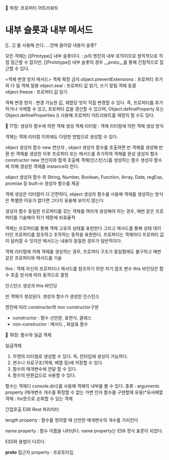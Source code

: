 📖 16장: 프로퍼티 어트리뷰트  
# 내부 슬롯과 내부 메서드

[[...]] 를 사용해 쓴다. ...안에 들어갈 내용이 슬롯?


모든 객체는 [[Prtotype]] 내부 슬롯이다. : js의 엔진의 내부 로직이므로
원칙적으로 직접 접근할 수 없지만, [[Prototype]] 내부 슬롯의 경우 __proto__를 통해 간접적으로 접근할 수 있다.



 <객체 변경 방지 메서드>
 객체 확장 금지 object.preventExtensions : 프로퍼티 추가 외 다 됨
 객체 밀봉 object.seal : 프로퍼티 값 읽기, 쓰기 잘됨
 객체 동결 object.freeze : 프로퍼티 값 읽기
 


 
객체 변경 방지 : 변경 가능한 값, 재할당 엇이 직접 변경할 수 있다.
즉, 프로퍼티를 추가하거나 삭제할 수 있고, 프로퍼티 값을 갱신할 수 있으며, 
Object.defineProperty 또는 Object.defineProperties () 사용해 
프로퍼티 어트리뷰트를 재정의 할 수도 있다.

📖 17장: 생성자 함수에 의한 객체 생성 
객체 리터럴 :  객체 리터럴에 의한 객체 생성 방식

객체는 객체 리터럴 이외에도 다양한 방법으로 생성할 수 있다.

object 생성자 함수
new  연산자 , object 생성자 함수를 호출하면 빈 객체를 생성해 반환
빈 객체를 생성한 이후 프로퍼티 또는 메서드를 추가하여 객체를 완성
생성자 함수 constructor new 연산자와 함게 호출해 객체(인스턴스)를 생성하는 함수
생성자 함수에 의해 생성된 객체를 instance라 한다.

object 생성자 함수 외 String, Number, Boolean, Function, Array, Date, regExp, promise 등 
built-in 생성자 함수를 제공

객체 생성은 리터럴이 더 간편하다,
object 생성자 함수를 사용해 객체를 생성하는 방식은 특별한 이유가 없다면 그다지 유용해 보이지 않는다.

생성자 함수
     동일한 프로퍼티를 갖는 객체를 여러개 생성해야 하는 경우, 매번 같은 프로퍼티를 기술해야 하기 때문에 비효율적

객체는 프로퍼티를 통해 객체 고유의 상태를 표현한다
그리고 메서드를 통해 상태 데이터인 프로퍼티를 참조하고 조작하는 동작을 표현한다.
프로퍼티는 객체마다 프로퍼티 값이 달러잘 수 잇지만 메서드는 내용이 동일한 경우가 일반적이다.



객체 리터럴에 의해 객체를 생성하는 경우, 프로퍼티 구조가 동일함에도 불구하고 매번 같은 프로퍼티와 메서드를 기술



this : 객체 자신의 프로퍼티나 메서드를 참조하기 위한 자기 참조 변수
this 바인딩은 함수 호출 방식에 따라 동적으로 결정


인스턴스 생성과 this 바인딩

빈 객체가 생성된다.
생성자 함수가 생성한 인스턴스

엔진에 따라 constructor와 non constructor구분
- constructor  : 함수 선언문, 표현식, 클래스
- non-constructor : 메서드 ,  화살표 함수


📖 18장: 함수와 일급 객체

일급객체
1. 무명의 리터럴로 생성할 수 있다. 즉, 런타임에 생성이 가능하다.
2. 변수나 자료구조(객체, 배열 등)에 저장할 수 있다.
3. 함수의 매개변수에 전달 할 수 있다.
4. 함수의 반환값으로 사용할 수 있다.

함수는 객체디
console.dir()를 사용해 객체의 내부를 볼 수 있다.
종류 : arguments property (매개변수 개수를 확정할 수 없는 가변 인자 함수를 구현할때 유용)*유사배열객체 : for문으로 순회할 수 있는 객체

간접호출
ES6 Rest 파라미터 


length property : 함수를 정의할 때 선언한 매개변수의 개수를 가리킨다

name property : 함수 이름을 나타낸다. name property는 ES6 정식 표준이 되었다.

ES5와 용법이 다르다.

__proto__ 접근자 property : 프로토타입 

